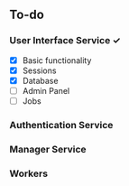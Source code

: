 ## To-do

### User Interface Service ✓
- [x] Basic functionality
- [x] Sessions
- [x] Database
- [ ] Admin Panel
- [ ] Jobs

### Authentication Service

### Manager Service


### Workers
